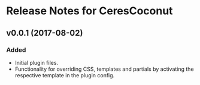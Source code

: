 # Release Notes for CeresCoconut

## v0.0.1 (2017-08-02)

### Added

- Initial plugin files.
- Functionality for overriding CSS, templates and partials by activating the respective template in the plugin config.